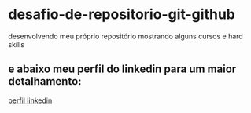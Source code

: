 # desafio-de-repositorio-git-github
desenvolvendo meu próprio repositório mostrando alguns cursos e hard skills

## e abaixo meu perfil do linkedin para um maior detalhamento:

[perfil linkedin](https://www.linkedin.com/in/guilherme-anast%C3%A1cio-gerlach-78b1a7255/)
